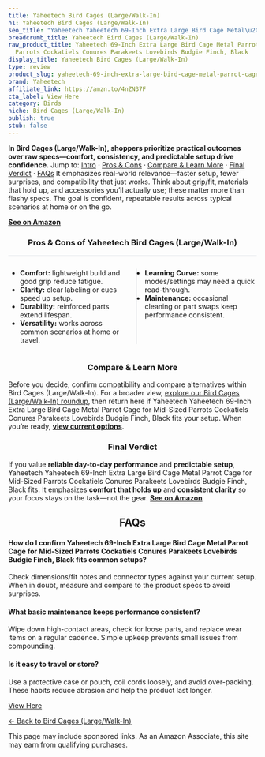 ```yaml
---
title: Yaheetech Bird Cages (Large/Walk-In)
h1: Yaheetech Bird Cages (Large/Walk-In)
seo_title: "Yaheetech Yaheetech 69-Inch Extra Large Bird Cage Metal\u2026"
breadcrumb_title: Yaheetech Bird Cages (Large/Walk-In)
raw_product_title: Yaheetech 69-Inch Extra Large Bird Cage Metal Parrot Cage for Mid-Sized
  Parrots Cockatiels Conures Parakeets Lovebirds Budgie Finch, Black
display_title: Yaheetech Bird Cages (Large/Walk-In)
type: review
product_slug: yaheetech-69-inch-extra-large-bird-cage-metal-parrot-cage-for-mid-sized-22d521bb
brand: Yaheetech
affiliate_link: https://amzn.to/4nZN37F
cta_label: View Here
category: Birds
niche: Bird Cages (Large/Walk-In)
publish: true
stub: false
---
```


<div id="intro" class="full-width"><p><strong>In Bird Cages (Large/Walk-In), shoppers prioritize practical outcomes over raw specs&mdash;comfort, consistency, and predictable setup drive confidence.</strong> Jump to: <a href="#intro">Intro</a> · <a href="#pros-cons">Pros &amp; Cons</a> · <a href="#compare-more">Compare &amp; Learn More</a> · <a href="#verdict">Final Verdict</a> · <a href="#faqs">FAQs</a> It emphasizes real-world relevance&mdash;faster setup, fewer surprises, and compatibility that just works. Think about grip/fit, materials that hold up, and accessories you’ll actually use; these matter more than flashy specs. The goal is confident, repeatable results across typical scenarios at home or on the go.</p><p><a href="https://amzn.to/4nZN37F" rel="nofollow sponsored noopener" target="_blank"><strong>See on Amazon</strong></a></p></div>
<h3 id="pros-cons" style="text-align:center;">Pros &amp; Cons of Yaheetech Bird Cages (Large/Walk-In)</h3>
<div class="pc-grid" style="display:grid;grid-template-columns:1fr 1fr;gap:16px;border-top:1px solid #e5e7eb;padding-top:12px;">
  <ul>
    <li><strong>Comfort:</strong> lightweight build and good grip reduce fatigue.</li>
    <li><strong>Clarity:</strong> clear labeling or cues speed up setup.</li>
    <li><strong>Durability:</strong> reinforced parts extend lifespan.</li>
    <li><strong>Versatility:</strong> works across common scenarios at home or travel.</li>
  </ul>
  <ul style="border-left:1px solid #e5e7eb;padding-left:16px;">
    <li><strong>Learning Curve:</strong> some modes/settings may need a quick read-through.</li>
    <li><strong>Maintenance:</strong> occasional cleaning or part swaps keep performance consistent.</li>
  </ul>
</div>


<h3 id="compare-more" style="text-align:center;">Compare &amp; Learn More</h3>
<p>Before you decide, confirm compatibility and compare alternatives within Bird Cages (Large/Walk-In). For a broader view, <a href="#">explore our Bird Cages (Large/Walk-In) roundup</a>, then return here if Yaheetech Yaheetech 69-Inch Extra Large Bird Cage Metal Parrot Cage for Mid-Sized Parrots Cockatiels Conures Parakeets Lovebirds Budgie Finch, Black fits your setup. When you’re ready, <a href="https://amzn.to/4nZN37F" rel="nofollow sponsored noopener" target="_blank"><strong>view current options</strong></a>.</p>

<h3 id="verdict" style="text-align:center;">Final Verdict</h3>
<p>If you value <strong>reliable day-to-day performance</strong> and <strong>predictable setup</strong>, Yaheetech Yaheetech 69-Inch Extra Large Bird Cage Metal Parrot Cage for Mid-Sized Parrots Cockatiels Conures Parakeets Lovebirds Budgie Finch, Black fits. It emphasizes <strong>comfort that holds up</strong> and <strong>consistent clarity</strong> so your focus stays on the task&mdash;not the gear. <a href="https://amzn.to/4nZN37F" rel="nofollow sponsored noopener" target="_blank"><strong>See on Amazon</strong></a></p>

<h2 id="faqs" style="text-align:center;">FAQs</h2>
<h4><strong>How do I confirm Yaheetech 69-Inch Extra Large Bird Cage Metal Parrot Cage for Mid-Sized Parrots Cockatiels Conures Parakeets Lovebirds Budgie Finch, Black fits common setups?</strong></h4>
<p>Check dimensions/fit notes and connector types against your current setup. When in doubt, measure and compare to the product specs to avoid surprises.</p>
<h4><strong>What basic maintenance keeps performance consistent?</strong></h4>
<p>Wipe down high-contact areas, check for loose parts, and replace wear items on a regular cadence. Simple upkeep prevents small issues from compounding.</p>
<h4><strong>Is it easy to travel or store?</strong></h4>
<p>Use a protective case or pouch, coil cords loosely, and avoid over-packing. These habits reduce abrasion and help the product last longer.</p>

<p><a class="btn" href="https://amzn.to/4nZN37F" target="_blank" rel="nofollow sponsored noopener">View Here</a></p>
<p><a href="/roundups/birds/bird-cages-large-walk-in-/">← Back to Bird Cages (Large/Walk-In)</a></p>
<aside class="disclosure">This page may include sponsored links. As an Amazon Associate, this site may earn from qualifying purchases.</aside>
